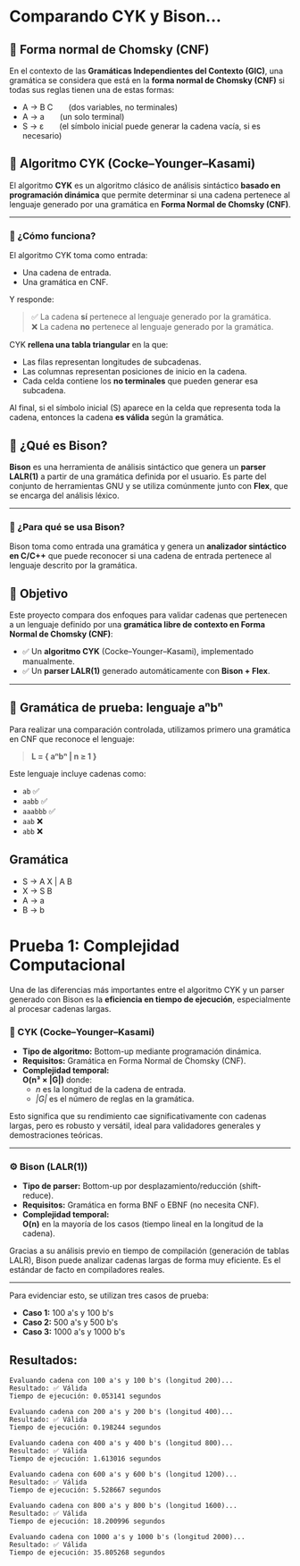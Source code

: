 # Comparando CYK y Bison...

## 🧠 Forma normal de Chomsky (CNF)
En el contexto de las **Gramáticas Independientes del Contexto (GIC)**, una gramática se considera que está en la **forma normal de Chomsky (CNF)** si todas sus reglas tienen una de estas formas:

- A → B C  (dos variables, no terminales)
- A → a  (un solo terminal)
- S → ε  (el símbolo inicial puede generar la cadena vacía, si es necesario)

## 🧮 Algoritmo CYK (Cocke–Younger–Kasami)

El algoritmo **CYK** es un algoritmo clásico de análisis sintáctico **basado en programación dinámica** que permite determinar si una cadena pertenece al lenguaje generado por una gramática en **Forma Normal de Chomsky (CNF)**.

---

### 🧠 ¿Cómo funciona?

El algoritmo CYK toma como entrada:
- Una cadena de entrada.
- Una gramática en CNF.

Y responde:
> ✅ La cadena **sí** pertenece al lenguaje generado por la gramática.  
> ❌ La cadena **no** pertenece al lenguaje generado por la gramática.

CYK **rellena una tabla triangular** en la que:
- Las filas representan longitudes de subcadenas.
- Las columnas representan posiciones de inicio en la cadena.
- Cada celda contiene los **no terminales** que pueden generar esa subcadena.

Al final, si el símbolo inicial (S) aparece en la celda que representa toda la cadena, entonces la cadena **es válida** según la gramática.

## 🐂 ¿Qué es Bison?

**Bison** es una herramienta de análisis sintáctico que genera un **parser LALR(1)** a partir de una gramática definida por el usuario. Es parte del conjunto de herramientas GNU y se utiliza comúnmente junto con **Flex**, que se encarga del análisis léxico.

---

### 🧠 ¿Para qué se usa Bison?

Bison toma como entrada una gramática y genera un **analizador sintáctico en C/C++** que puede reconocer si una cadena de entrada pertenece al lenguaje descrito por la gramática.

## 🎯 Objetivo

Este proyecto compara dos enfoques para validar cadenas que pertenecen a un lenguaje definido por una **gramática libre de contexto en Forma Normal de Chomsky (CNF)**:

- ✅ Un **algoritmo CYK** (Cocke–Younger–Kasami), implementado manualmente.
- ✅ Un **parser LALR(1)** generado automáticamente con **Bison + Flex**.

---

## 📘 Gramática de prueba: lenguaje aⁿbⁿ

Para realizar una comparación controlada, utilizamos primero una gramática en CNF que reconoce el lenguaje:

> **L = { aⁿbⁿ | n ≥ 1 }**

Este lenguaje incluye cadenas como:

- `ab` ✅  
- `aabb` ✅  
- `aaabbb` ✅  
- `aab` ❌  
- `abb` ❌

## Gramática

- S → A X | A B
- X → S B 
- A → a
- B → b  

# Prueba 1: Complejidad Computacional

Una de las diferencias más importantes entre el algoritmo CYK y un parser generado con Bison es la **eficiencia en tiempo de ejecución**, especialmente al procesar cadenas largas.

### 🧮 CYK (Cocke–Younger–Kasami)

- **Tipo de algoritmo:** Bottom-up mediante programación dinámica.
- **Requisitos:** Gramática en Forma Normal de Chomsky (CNF).
- **Complejidad temporal:**  
  **O(n³ × |G|)** donde:
  - *n* es la longitud de la cadena de entrada.
  - *|G|* es el número de reglas en la gramática.

Esto significa que su rendimiento cae significativamente con cadenas largas, pero es robusto y versátil, ideal para validadores generales y demostraciones teóricas.

---

### ⚙️ Bison (LALR(1))

- **Tipo de parser:** Bottom-up por desplazamiento/reducción (shift-reduce).
- **Requisitos:** Gramática en forma BNF o EBNF (no necesita CNF).
- **Complejidad temporal:**  
  **O(n)** en la mayoría de los casos (tiempo lineal en la longitud de la cadena).

Gracias a su análisis previo en tiempo de compilación (generación de tablas LALR), Bison puede analizar cadenas largas de forma muy eficiente. Es el estándar de facto en compiladores reales.

---

Para evidenciar esto, se utilizan tres casos de prueba:
- **Caso 1:** 100 a's y 100 b's
- **Caso 2:** 500 a's y 500 b's
- **Caso 3:** 1000 a's y 1000 b's

## Resultados:
```
Evaluando cadena con 100 a's y 100 b's (longitud 200)...
Resultado: ✅ Válida
Tiempo de ejecución: 0.053141 segundos

Evaluando cadena con 200 a's y 200 b's (longitud 400)...
Resultado: ✅ Válida
Tiempo de ejecución: 0.198244 segundos

Evaluando cadena con 400 a's y 400 b's (longitud 800)...
Resultado: ✅ Válida
Tiempo de ejecución: 1.613016 segundos

Evaluando cadena con 600 a's y 600 b's (longitud 1200)...
Resultado: ✅ Válida
Tiempo de ejecución: 5.528667 segundos

Evaluando cadena con 800 a's y 800 b's (longitud 1600)...
Resultado: ✅ Válida
Tiempo de ejecución: 18.200996 segundos

Evaluando cadena con 1000 a's y 1000 b's (longitud 2000)...
Resultado: ✅ Válida
Tiempo de ejecución: 35.805268 segundos
```

